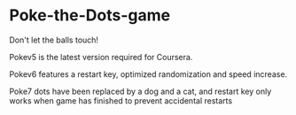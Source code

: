 # Poke-the-Dots-game
Don't let the balls touch!

Pokev5 is the latest version required for Coursera.    

Pokev6 features a restart key, optimized randomization and speed increase.

Poke7 dots have been replaced by a dog and a cat, and restart key only works when game has finished to prevent accidental restarts

